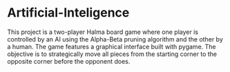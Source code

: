 # Artificial-Inteligence
This project is a two-player Halma board game where one player is controlled by an AI using the Alpha-Beta pruning algorithm and the other by a human. The game features a graphical interface built with pygame. The objective is to strategically move all pieces from the starting corner to the opposite corner before the opponent does.
